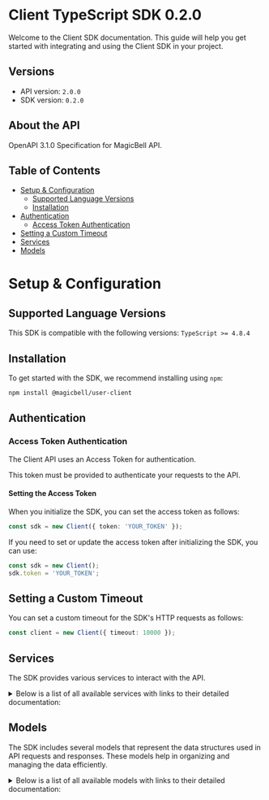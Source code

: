 # Client TypeScript SDK 0.2.0

Welcome to the Client SDK documentation. This guide will help you get started with integrating and using the Client SDK in your project.

## Versions

- API version: `2.0.0`
- SDK version: `0.2.0`

## About the API

OpenAPI 3.1.0 Specification for MagicBell API.

## Table of Contents

- [Setup & Configuration](#setup--configuration)
  - [Supported Language Versions](#supported-language-versions)
  - [Installation](#installation)
- [Authentication](#authentication)
  - [Access Token Authentication](#access-token-authentication)
- [Setting a Custom Timeout](#setting-a-custom-timeout)
- [Services](#services)
- [Models](#models)

# Setup & Configuration

## Supported Language Versions

This SDK is compatible with the following versions: `TypeScript >= 4.8.4`

## Installation

To get started with the SDK, we recommend installing using `npm`:

```bash
npm install @magicbell/user-client
```

## Authentication

### Access Token Authentication

The Client API uses an Access Token for authentication.

This token must be provided to authenticate your requests to the API.

#### Setting the Access Token

When you initialize the SDK, you can set the access token as follows:

```ts
const sdk = new Client({ token: 'YOUR_TOKEN' });
```

If you need to set or update the access token after initializing the SDK, you can use:

```ts
const sdk = new Client();
sdk.token = 'YOUR_TOKEN';
```

## Setting a Custom Timeout

You can set a custom timeout for the SDK's HTTP requests as follows:

```ts
const client = new Client({ timeout: 10000 });
```

## Services

The SDK provides various services to interact with the API.

<details> 
<summary>Below is a list of all available services with links to their detailed documentation:</summary>

| Name                                                                 |
| :------------------------------------------------------------------- |
| [ChannelsService](documentation/services/ChannelsService.md)         |
| [IntegrationsService](documentation/services/IntegrationsService.md) |

</details>

## Models

The SDK includes several models that represent the data structures used in API requests and responses. These models help in organizing and managing the data efficiently.

<details> 
<summary>Below is a list of all available models with links to their detailed documentation:</summary>

| Name                                                                                         | Description |
| :------------------------------------------------------------------------------------------- | :---------- |
| [ArrayWithMetadataOfInboxToken](documentation/models/ArrayWithMetadataOfInboxToken.md)       |             |
| [InboxToken](documentation/models/InboxToken.md)                                             |             |
| [InboxTokenWithMetadata](documentation/models/InboxTokenWithMetadata.md)                     |             |
| [DiscardResult](documentation/models/DiscardResult.md)                                       |             |
| [ArrayWithMetadataOfApnsToken](documentation/models/ArrayWithMetadataOfApnsToken.md)         |             |
| [ApnsToken](documentation/models/ApnsToken.md)                                               |             |
| [ApnsTokenWithMetadata](documentation/models/ApnsTokenWithMetadata.md)                       |             |
| [ArrayWithMetadataOfFcmToken](documentation/models/ArrayWithMetadataOfFcmToken.md)           |             |
| [FcmToken](documentation/models/FcmToken.md)                                                 |             |
| [FcmTokenWithMetadata](documentation/models/FcmTokenWithMetadata.md)                         |             |
| [ArrayWithMetadataOfSlackToken](documentation/models/ArrayWithMetadataOfSlackToken.md)       |             |
| [SlackToken](documentation/models/SlackToken.md)                                             |             |
| [SlackTokenWithMetadata](documentation/models/SlackTokenWithMetadata.md)                     |             |
| [ArrayWithMetadataOfTeamsToken](documentation/models/ArrayWithMetadataOfTeamsToken.md)       |             |
| [TeamsTokenWithMetadata](documentation/models/TeamsTokenWithMetadata.md)                     |             |
| [ArrayWithMetadataOfWebPushToken](documentation/models/ArrayWithMetadataOfWebPushToken.md)   |             |
| [WebPushToken](documentation/models/WebPushToken.md)                                         |             |
| [WebPushTokenWithMetadata](documentation/models/WebPushTokenWithMetadata.md)                 |             |
| [InboxConfig](documentation/models/InboxConfig.md)                                           |             |
| [SlackInstallation](documentation/models/SlackInstallation.md)                               |             |
| [SlackFinishInstallResponse](documentation/models/SlackFinishInstallResponse.md)             |             |
| [SlackStartInstall](documentation/models/SlackStartInstall.md)                               |             |
| [TemplatesInstallation](documentation/models/TemplatesInstallation.md)                       |             |
| [WebPushStartInstallationResponse](documentation/models/WebPushStartInstallationResponse.md) |             |

</details>
